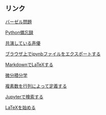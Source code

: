 ## リンク

<p><a href="https://yumannimac.github.io/Basel_problem/">バーゼル問題</a></p>
<p><a href="https://yumannimac.github.io/python_bibouroku/">Python備忘録</a></p>
<p><a href="https://yumannimac.github.io/voice_actor/">共演している声優</a></p>
  <p><a href="https://yumannimac.github.io/nbconvert_bibouroku/">ブラウザ上でipynbファイルをエクスポートする</a></p>
  <p><a href="https://yumannimac.github.io/Markdown-LaTeX-/">MarkdownでLaTeXする</a></p>
  <p><a href="https://yumannimac.github.io/calculus/">微分積分学</a></p>
  <p><a href="https://yumannimac.github.io/Mat-number/">複素数を行列によって定義する</a></p>
   <p><a href="https://yumannimac.github.io/Kensaku/"> Jupyterで検索する</a></p>
<p><a href="https://yumannimac.github.io/LaTeX_intro/"> LaTeXを始める</a></p>
